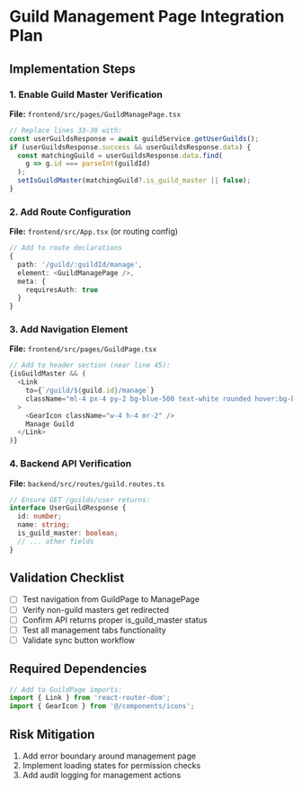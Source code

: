 # Guild Management Page Integration Plan

## Implementation Steps

### 1. Enable Guild Master Verification

**File:** `frontend/src/pages/GuildManagePage.tsx`  

```typescript
// Replace lines 33-38 with:
const userGuildsResponse = await guildService.getUserGuilds();
if (userGuildsResponse.success && userGuildsResponse.data) {
  const matchingGuild = userGuildsResponse.data.find(
    g => g.id === parseInt(guildId)
  );
  setIsGuildMaster(matchingGuild?.is_guild_master || false);
}
```

### 2. Add Route Configuration

**File:** `frontend/src/App.tsx` (or routing config)

```typescript
// Add to route declarations
{
  path: '/guild/:guildId/manage',
  element: <GuildManagePage />,
  meta: {
    requiresAuth: true
  }
}
```

### 3. Add Navigation Element

**File:** `frontend/src/pages/GuildPage.tsx`  

```typescript
// Add to header section (near line 45):
{isGuildMaster && (
  <Link 
    to={`/guild/${guild.id}/manage`}
    className="ml-4 px-4 py-2 bg-blue-500 text-white rounded hover:bg-blue-600 transition-colors"
  >
    <GearIcon className="w-4 h-4 mr-2" />
    Manage Guild
  </Link>
)}
```

### 4. Backend API Verification

**File:** `backend/src/routes/guild.routes.ts`  

```typescript
// Ensure GET /guilds/user returns:
interface UserGuildResponse {
  id: number;
  name: string;
  is_guild_master: boolean;
  // ... other fields
}
```

## Validation Checklist

- [ ] Test navigation from GuildPage to ManagePage
- [ ] Verify non-guild masters get redirected
- [ ] Confirm API returns proper is_guild_master status
- [ ] Test all management tabs functionality
- [ ] Validate sync button workflow

## Required Dependencies

```typescript
// Add to GuildPage imports:
import { Link } from 'react-router-dom';
import { GearIcon } from '@/components/icons';
```

## Risk Mitigation

1. Add error boundary around management page
2. Implement loading states for permission checks
3. Add audit logging for management actions
